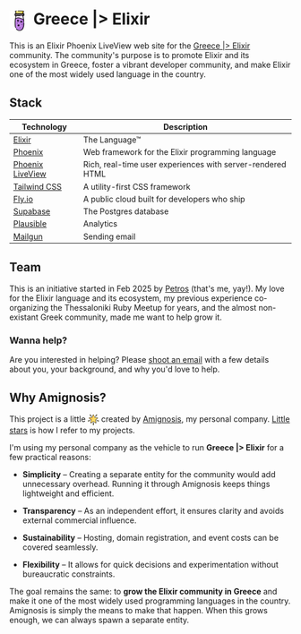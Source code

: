 # <img src="priv/static/images/elixir.svg" alt="Greece |> Elixir" width="36" align="absmiddle"> Greece |> Elixir

This is an Elixir Phoenix LiveView web site for the [Greece |> Elixir](https://greecex.org) community. The community's purpose is to promote Elixir and its ecosystem in Greece, foster a vibrant developer community, and make Elixir one of the most widely used language in the country.

## Stack

| Technology | Description |
|---|---|
| [Elixir](https://elixir-lang.org) | The Language™ |
| [Phoenix](https://www.phoenixframework.org) | Web framework for the Elixir programming language |
| [Phoenix LiveView](https://hexdocs.pm/phoenix_live_view/welcome.html) | Rich, real-time user experiences with server-rendered HTML |
| [Tailwind CSS](https://tailwindcss.com) | A utility-first CSS framework |
| [Fly.io](https://fly.io) | A public cloud built for developers who ship |
| [Supabase](https://supabase.com) | The Postgres database |
| [Plausible](https://plausible.io) | Analytics |
| [Mailgun](https://www.mailgun.com) | Sending email |

## Team

This is an initiative started in Feb 2025 by [Petros](https://petros.blog) (that's me, yay!). My love for the Elixir language and its ecosystem, my previous experience co-organizing the Thessaloniki Ruby Meetup for years, and the almost non-existant Greek community, made me want to help grow it.

### Wanna help?

Are you interested in helping? Please [shoot an email](mailto:greecex@amignosis.com?subject=Help%20with%20Greecex) with a few details about you, your background, and why you'd love to help.

## Why Amignosis?

This project is a little <img src="priv/static/images/star.png" alt="star" width="20" align="absmiddle"> created by [Amignosis](https://amignosis.com), my personal company. [Little stars](https://amignosis.com/stars) is how I refer to my projects.

I'm using my personal company as the vehicle to run **Greece |> Elixir** for a few practical reasons:

- **Simplicity** – Creating a separate entity for the community would add unnecessary overhead. Running it through Amignosis keeps things lightweight and efficient.

- **Transparency** – As an independent effort, it ensures clarity and avoids external commercial influence.

- **Sustainability** – Hosting, domain registration, and event costs can be covered seamlessly.

- **Flexibility** – It allows for quick decisions and experimentation without bureaucratic constraints.

The goal remains the same: to **grow the Elixir community in Greece** and make it one of the most widely used programming languages in the country. Amignosis is simply the means to make that happen. When this grows enough, we can always spawn a separate entity.
